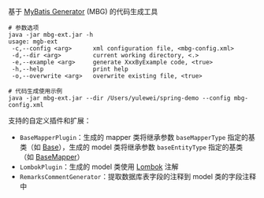 基于 [MyBatis Generator](https://mybatis.org/generator/) (MBG) 的代码生成工具

```
# 参数选项
java -jar mbg-ext.jar -h
usage: mgb-ext
 -c,--config <arg>      xml configuration file, <mbg-config.xml>
 -d,--dir <arg>         current working directory, <.>
 -e,--example <arg>     generate XxxByExample code, <true>
 -h,--help              print help
 -o,--overwrite <arg>   overwrite existing file, <true>

# 代码生成使用示例
java -jar mbg-ext.jar --dir /Users/yulewei/spring-demo --config mbg-config.xml
```

支持的自定义插件和扩展：

- `BaseMapperPlugin`：生成的 mapper 类将继承参数 `baseMapperType` 指定的基类（如 [Base](https://github.com/yulewei/mbg-ext/blob/master/src/main/java/org/mybatis/ext/base/Base.java)），生成的 model
 类将继承参数 `baseEntityType` 指定的基类（如 [BaseMapper](https://github.com/yulewei/mbg-ext/blob/master/src/main/java/org/mybatis/ext/base/BaseMapper.java)）
- `LombokPlugin`：生成的 model 类使用 [Lombok](https://projectlombok.org/) 注解
- `RemarksCommentGenerator`：提取数据库表字段的注释到 model 类的字段注释中